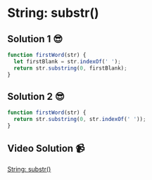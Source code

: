 # String: substr()

## Solution 1 😎

```javascript
function firstWord(str) {
  let firstBlank = str.indexOf(' ');
  return str.substring(0, firstBlank);
}
```

## Solution 2 😎

```javascript
function firstWord(str) {
  return str.substring(0, str.indexOf(' '));
}
```

## Video Solution 📹

[String: substr()](https://edpuzzle.com/assignments/6386b2ca7e86f04117b1f5c6/watch)
